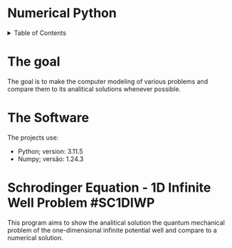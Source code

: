 
# Numerical Python

<details>
  <summary>Table of Contents</summary>
  <ol>
    <li><a href="#the-goal">The goal</a></li>
    <li><a href="#the-software">The Software</a></li>
    <li><a href="#Schrodinger-Equation-1D-Infinite-Well-Problem">Schrodinger Equation - 1D Infinite Well Problem</a></li>
  </ol>
</details>

# The goal
The goal is to make the computer modeling of various problems and compare them to its analitical solutions whenever possible.

# The Software
The projects use:
* Python; version: 3.11.5
* Numpy; versão: 1.24.3

# Schrodinger Equation - 1D Infinite Well Problem #SC1DIWP
This program aims to show the analitical solution the quantum mechanical problem of the one-dimensional infinite potential well and compare to a numerical solution.
